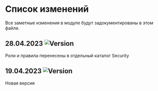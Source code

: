 # Список изменений

Все заметные изменения в модуле будут задокументированы в этом файле.

## 28.04.2023 ![Version](https://img.shields.io/badge/version-v6.2.2-blue)

Роли и правила перенесены в отдельный каталог Security

## 19.04.2023 ![Version](https://img.shields.io/badge/version-v6.2.0-blue)

Новая версия